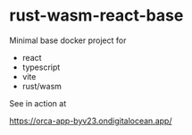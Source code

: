 # rust-wasm-react-base
Minimal base docker project for

 - react
 - typescript
 - vite
 - rust/wasm


See in action at

https://orca-app-byv23.ondigitalocean.app/
